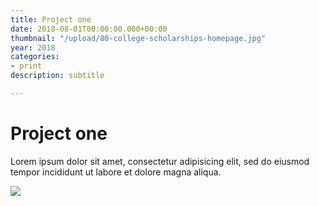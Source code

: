 ```yaml
---
title: Project one
date: 2018-08-01T00:00:00.000+00:00
thumbnail: "/upload/80-college-scholarships-homepage.jpg"
year: 2018
categories:
- print
description: subtitle

---
```

# Project one

Lorem ipsum dolor sit amet, consectetur adipisicing elit, sed do eiusmod tempor incididunt ut labore et dolore magna aliqua.

![](/upload/80-college-scholarships-homepage.jpg)